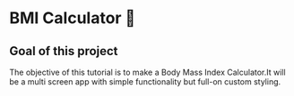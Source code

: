 # BMI Calculator 💪

## Goal of this project

The objective of this tutorial is to make a Body Mass Index Calculator.It will be a multi screen app with simple functionality but full-on custom styling.


